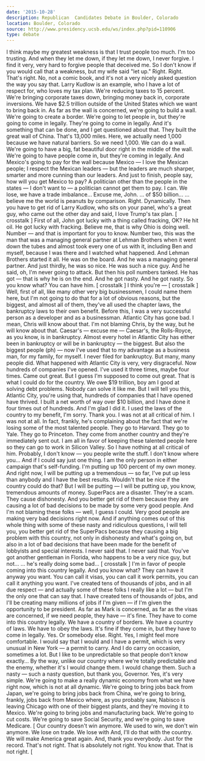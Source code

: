 ```yaml
---
date: '2015-10-28'
description: Republican  Candidates Debate in Boulder, Colorado
location: Boulder, Colorado
source: http://www.presidency.ucsb.edu/ws/index.php?pid=110906
type: debate
---
```


I think maybe my greatest weakness is that I trust people too much. I'm too trusting. And when they let me down, if they let me down, I never forgive. I find it very, very hard to forgive people that deceived me. So I don't know if you would call that a weakness, but my wife said "let up." 
Right.
Right.
That's right.
No, not a comic book, and it's not a very nicely asked question the way you say that. Larry Kudlow is an example, who I have a lot of respect for, who loves my tax plan. We're reducing taxes to 15 percent. We're bringing corporate taxes down, bringing money back in, corporate inversions. We have $2.5 trillion outside of the United States which we want to bring back in. As far as the wall is concerned, we're going to build a wall. We're going to create a border. We're going to let people in, but they're going to come in legally. They're going to come in legally. And it's something that can be done, and I get questioned about that. They built the great wall of China. That's 13,000 miles. Here, we actually need 1,000 because we have natural barriers. So we need 1,000. We can do a wall. We're going to have a big, fat beautiful door right in the middle of the wall. We're going to have people come in, but they're coming in legally. And Mexico's going to pay for the wall because Mexico — I love the Mexican people; I respect the Mexican leaders — but the leaders are much sharper, smarter and more cunning than our leaders. And just to finish, people say, how will you get Mexico to pay? A politician other than the people in the states — I don't want to — a politician cannot get them to pay. I can. We lose, we have a trade imbalance... Excuse me, John. ... of $50 billion...
... believe me the world is peanuts by comparison.
Right. Dynamically.
Then you have to get rid of Larry Kudlow, who sits on your panel, who's a great guy, who came out the other day and said, I love Trump's tax plan. [ crosstalk ]
First of all, John got lucky with a thing called fracking, OK? He hit oil. He got lucky with fracking. Believe me, that is why Ohio is doing well. Number — and that is important for you to know. Number two, this was the man that was a managing general partner at Lehman Brothers when it went down the tubes and almost took every one of us with it, including Ben and myself, because I was there and I watched what happened. And Lehman Brothers started it all. He was on the board. And he was a managing general partner. And just thirdly, he was so nice. He was such a nice guy. And he said, oh, I'm never going to attack. But then his poll numbers tanked. He has got — that is why he is on the end. And he got nasty. And he got nasty. So you know what? You can have him. [ crosstalk ]
I think you're — [ crosstalk ]
Well, first of all, like many other very big businessmen, I could name them here, but I'm not going to do that for a lot of obvious reasons, but the biggest, and almost all of them, they've all used the chapter laws, the bankruptcy laws to their own benefit. Before this, I was a very successful person as a developer and as a businessman. Atlantic City has gone bad. I mean, Chris will know about that. I'm not blaming Chris, by the way, but he will know about that. Caesar's — excuse me — Caesar's, the Rolls-Royce, as you know, is in bankruptcy. Almost every hotel in Atlantic City has either been in bankruptcy or will be in bankruptcy — the biggest. But also the biggest people (ph) — now I've used that to my advantage as a business man, for my family, for myself. I never filed for bankruptcy. But many, many people did. What happened with Atlantic City is very, very disgraceful. Now hundreds of companies I've opened. I've used it three times, maybe four times. Came out great. But I guess I'm supposed to come out great. That is what I could do for the country. We owe $19 trillion, boy am I good at solving debt problems. Nobody can solve it like me. But I will tell you this, Atlantic City, you're using that, hundreds of companies that I have opened have thrived. I built a net worth of way over $10 billion, and I have done it four times out of hundreds. And I'm glad I did it. I used the laws of the country to my benefit, I'm sorry.
Thank you.
I was not at all critical of him. I was not at all. In fact, frankly, he's complaining about the fact that we're losing some of the most talented people. They go to Harvard. They go to Yale. They go to Princeton. They come from another country and they're immediately sent out. I am all in favor of keeping these talented people here so they can go to work in Silicon Valley.
So I have nothing at all critical of him.
Probably, I don't know — you people write the stuff. I don't know where you... And if I could say just one thing. I am the only person in either campaign that's self-funding. I'm putting up 100 percent of my own money. And right now, I will be putting up a tremendous — so far, I've put up less than anybody and I have the best results. Wouldn't that be nice if the country could do that? But I will be putting — I will be putting up, you know, tremendous amounts of money. SuperPacs are a disaster. They're a scam. They cause dishonesty. And you better get rid of them because they are causing a lot of bad decisions to be made by some very good people. And I'm not blaming these folks — well, I guess I could. Very good people are making very bad decisions right now. And if anything comes out of this whole thing with some of these nasty and ridiculous questions, I will tell you, you better get rid of the SuperPacs because they causing a big problem with this country, not only in dishonesty and what's going on, but also in a lot of bad decisions that have been made for the benefit of lobbyists and special interests.
I never said that. I never said that.
You've got another gentleman in Florida, who happens to be a very nice guy, but not...
... he's really doing some bad... [ crosstalk ]
I'm in favor of people coming into this country legally. And you know what? They can have it anyway you want. You can call it visas, you can call it work permits, you can call it anything you want. I've created tens of thousands of jobs, and in all due respect — and actually some of these folks I really like a lot — but I'm the only one that can say that. I have created tens of thousands of jobs, and I'll be creating many millions of jobs if I'm given — if I'm given the opportunity to be president. As far as Mark is concerned, as far as the visas are concerned, if we need people, they have — it's fine. They have to come into this country legally. We have a country of borders. We have a country of laws. We have to obey the laws. It's fine if they come in, but they have to come in legally.
Yes.
Or somebody else. Right.
Yes, I might feel more comfortable. I would say that I would and I have a permit, which is very unusual in New York — a permit to carry. And I do carry on occasion, sometimes a lot. But I like to be unpredictable so that people don't know exactly... 
By the way, unlike our country where we're totally predictable and the enemy, whether it's
I would change them. I would change them.
Such a nasty — such a nasty question, but thank you, Governor.
Yes, it's very simple. We're going to make a really dynamic economy from what we have right now, which is not at all dynamic. We're going to bring jobs back from Japan, we're going to bring jobs back from China, we're going to bring, frankly, jobs back from Mexico where, as you probably saw, Nabisco is leaving Chicago with one of their biggest plants, and they're moving it to Mexico. We're going to bring jobs and manufacturing back. We're going to cut costs. We're going to save Social Security, and we're going to save Medicare. [
Our country doesn't win anymore. We used to win, we don't win anymore. We lose on trade. We lose with
And, I'll do that with the country. We will make America great again. And, thank you everybody. Just for the record.
That's not right. That is absolutely not right. You know that. That is not right. [